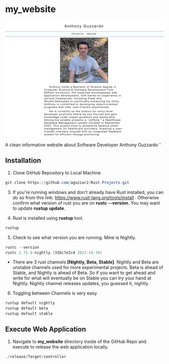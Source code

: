 # my_website
![HOME PAGE](images/a-guzzardo_photo.png)

A clean informative website about Software Developer Anthony Guzzardo
'
## Installation
1. Clone GitHub Repository to Local Machine
```powershell
git clone https://github.com/aguzzar2/Rust.Projects.git
```

3. If you're running windows and don't already have Rust installed, you can do so from this link: 
https://www.rust-lang.org/tools/install . Otherwise confirm what version of rust you are on <strong>rustc --version</strong>. You may want to update <strong>rustup update</strong>.

4. Rust is installed using <strong>rustup</strong> tool.
```powershell
rustup
```

5.  Check to see what version you are running. Mine is Nightly.
```powershell
rustc --version
rustc 1.75.0-nightly (31bc7e2c4 2023-10-30)
```

- There are 3 rust channels <strong>[Nightly, Beta, Stable]</strong>. Nightly and Beta are unstable channels used for more experimental projects. Beta is ahead of Stable, and Nightly is ahead of Beta. So if you want to get ahead and write for what will eventually be on Stable you can try your hand at Nightly. Nightly channel releases updates, you guessed it, nightly.

6. Toggling between Channels is very easy.
```powershell
rustup default nightly
rustup default beta
rustup default stable
```
## Execute Web Application
1. Navigate to <strong>my_website</strong> directory inside of the GitHub Repo and execute to release the web application locally.
```powershell
./release/Target/controller
```